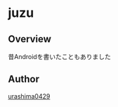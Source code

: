 # juzu

## Overview
昔Androidを書いたこともありました

## Author
[urashima0429](https://github.com/urashima0429)
